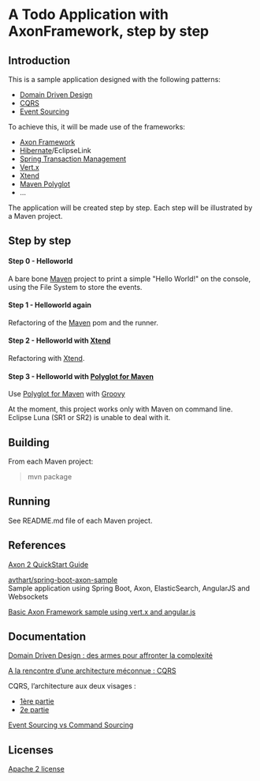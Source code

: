 A Todo Application with AxonFramework, step by step
========

Introduction
---------

This is a sample application designed with the following patterns:

- [Domain Driven Design](http://domainlanguage.com/ddd/)
- [CQRS](http://martinfowler.com/bliki/CQRS.html)
- [Event Sourcing](http://martinfowler.com/eaaDev/EventSourcing.html)

To achieve this, it will be made use of the frameworks:

- [Axon Framework](http://www.axonframework.org/)
- [Hibernate](http://hibernate.org/)/EclipseLink
- [Spring Transaction Management](http://projects.spring.io/spring-framework/)
- [Vert.x](http://vertx.io/)
- [Xtend](http://eclipse.org/xtend/)
- [Maven Polyglot](https://github.com/takari/maven-polyglot)
- ...

The application will be created step by step. Each step will be illustrated by a Maven project.

Step by step
-------

#### Step 0 - Helloworld ####

A bare bone [Maven](https://maven.apache.org/) project to print a simple "Hello World!" on the console, using the File System to store the events.

#### Step 1 - Helloworld again ####

Refactoring of the [Maven](https://maven.apache.org/) pom and the runner.

#### Step 2 - Helloworld with [Xtend](http://eclipse.org/xtend/) ####

Refactoring with [Xtend](http://eclipse.org/xtend/).

#### Step 3 - Helloworld with [Polyglot for Maven](https://github.com/takari/maven-polyglot) ####

Use [Polyglot for Maven](https://github.com/takari/maven-polyglot) with [Groovy](http://groovy-lang.org/)

At the moment, this project works only with Maven on command line. Eclipse Luna (SR1 or SR2) is unable to deal with it.


Building
-------

From each Maven project:

> mvn package


Running
-------

See README.md file of each Maven project.

References
---------

[Axon 2 QuickStart Guide](http://www.axonframework.org/axon-2-quickstart-guide/)

[avthart/spring-boot-axon-sample](https://github.com/avthart/spring-boot-axon-sample)  
Sample application using Spring Boot, Axon, ElasticSearch, AngularJS and Websockets


[Basic Axon Framework sample using vert.x and angular.js](http://blog.trifork.com/2012/11/27/basic-axon-framework-sample-using-vert-x-and-angular-js/)

Documentation
----------

[Domain Driven Design : des armes pour affronter la complexité](http://blog.octo.com/domain-driven-design-des-armes-pour-affronter-la-complexite/)

[A la rencontre d’une architecture méconnue : CQRS](http://blog.clever-age.com/fr/2012/01/05/a-la-rencontre-d-une-architecture-meconnue-cqrs/)

CQRS, l’architecture aux deux visages :

- [1ère partie](http://blog.octo.com/cqrs-larchitecture-aux-deux-visages-partie-1/)
- [2e partie](http://blog.octo.com/cqrs-larchitecture-aux-deux-visages-partie2/)

[Event Sourcing vs Command Sourcing](http://thinkbeforecoding.com/post/2013/07/28/Event-Sourcing-vs-Command-Sourcing)


Licenses
--------

[Apache 2 license](http://www.apache.org/licenses/LICENSE-2.0)

